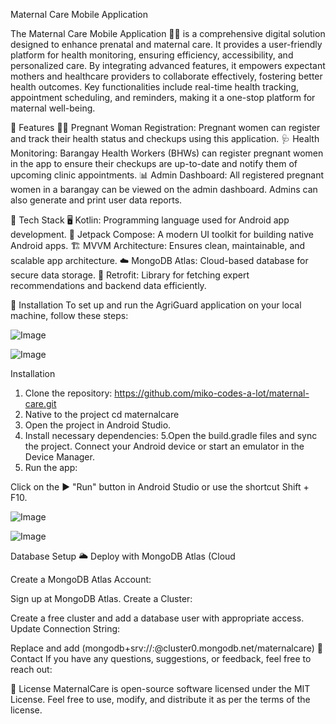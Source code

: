 Maternal Care Mobile Application

The Maternal Care Mobile Application 🤰📱 is a comprehensive digital solution designed to enhance prenatal and maternal care. It provides a user-friendly platform for health monitoring, ensuring efficiency, accessibility, and personalized care. By integrating advanced features, it empowers expectant mothers and healthcare providers to collaborate effectively, fostering better health outcomes. Key functionalities include real-time health tracking, appointment scheduling, and reminders, making it a one-stop platform for maternal well-being.

🌟 Features
👩‍🍼 Pregnant Woman Registration: Pregnant women can register and track their health status and checkups using this application.
🩺 Health Monitoring: Barangay Health Workers (BHWs) can register pregnant women in the app to ensure their checkups are up-to-date and notify them of upcoming clinic appointments.
📊 Admin Dashboard: All registered pregnant women in a barangay can be viewed on the admin dashboard. Admins can also generate and print user data reports.

🚀 Tech Stack
🖥️ Kotlin: Programming language used for Android app development.
🎨 Jetpack Compose: A modern UI toolkit for building native Android apps.
🏗️ MVVM Architecture: Ensures clean, maintainable, and scalable app architecture.
☁️ MongoDB Atlas: Cloud-based database for secure data storage.
🔗 Retrofit: Library for fetching expert recommendations and backend data efficiently.

📲 Installation To set up and run the AgriGuard application on your local machine, follow these steps:

![Image](https://github.com/user-attachments/assets/6caed6df-fa42-4649-811b-933d0b7476f1)

![Image](https://github.com/user-attachments/assets/549f4db1-045a-4e6b-877d-e4841cbaf338)

Installation
1. Clone the repository:
https://github.com/miko-codes-a-lot/maternal-care.git
2. Native to the project cd maternalcare
3. Open the project in Android Studio.
4. Install necessary dependencies:
5.Open the build.gradle files and sync the project. Connect your Android device or start an emulator in the Device Manager.
6. Run the app:

Click on the ▶️ "Run" button in Android Studio or use the shortcut Shift + F10.

![Image](https://github.com/user-attachments/assets/fb492006-efee-44e5-b965-9f60569406a7)

![Image](https://github.com/user-attachments/assets/8141d741-f917-4cc7-8d99-4cc8752f03dc)

Database Setup
🌥️ Deploy with MongoDB Atlas (Cloud

Create a MongoDB Atlas Account:

Sign up at MongoDB Atlas.
Create a Cluster:

Create a free cluster and add a database user with appropriate access.
Update Connection String:

Replace and add (mongodb+srv://:@cluster0.mongodb.net/maternalcare)
📧 Contact If you have any questions, suggestions, or feedback, feel free to reach out:

📄 License MaternalCare is open-source software licensed under the MIT License. Feel free to use, modify, and distribute it as per the terms of the license.

